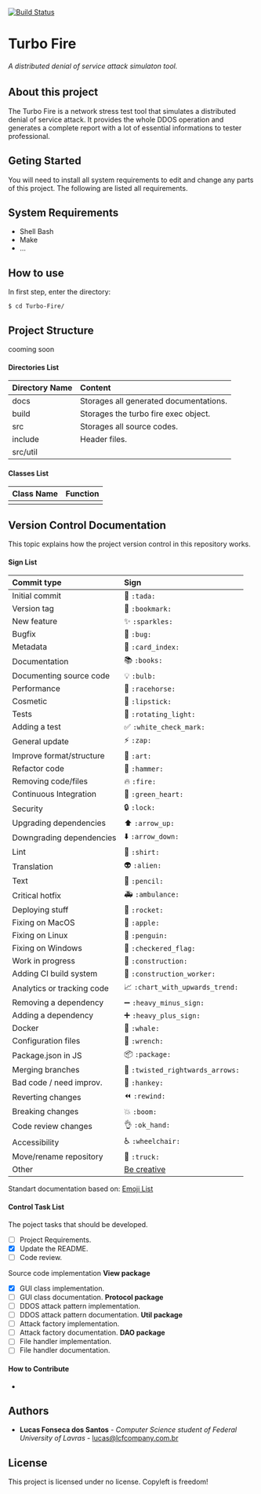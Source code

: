 [![Build 
Status](https://travis-ci.org/LucasFonsecadosSantos/FrontEnd-WebProject-Manager.svg?branch=master)](https://travis-ci.org/LucasFonsecadosSantos/FrontEnd-WebProject-Manager)
# Turbo Fire
###### A distributed denial of service attack simulaton tool.

## About this project
The Turbo Fire is a network stress test tool that simulates a distributed denial of service attack. It provides the whole DDOS operation and generates a complete report with a lot of essential informations to tester professional.

## Geting Started
You will need to install all system requirements to edit and change any 
parts of this project. The following are listed all requirements.

## System Requirements
- Shell Bash
- Make
- ...

## How to use
In first step, enter the directory:
```
$ cd Turbo-Fire/
```

## Project Structure
cooming soon

#### Directories List
|   Directory Name           | Content                                       |
|:---------------------------|:----------------------------------------------|
| docs                       | Storages all generated documentations.        |
| build                      | Storages the turbo fire exec object.          |
| src                        | Storages all source codes.                    |
| include                    | Header files.                                 |
| src/util                   |                                               |

#### Classes List
|   Class Name               | Function                                      |
|:---------------------------|:----------------------------------------------|
|                            |                                               |

## Version Control Documentation
This topic explains how the project version control in this repository 
works.

#### Sign List
|   Commit type              | Sign                                          |
|:---------------------------|:----------------------------------------------|
| Initial commit             | :tada: `:tada:`                               |
| Version tag                | :bookmark: `:bookmark:`                       |
| New feature                | :sparkles: `:sparkles:`                       |
| Bugfix                     | :bug: `:bug:`                                 |
| Metadata                   | :card_index: `:card_index:`                   |
| Documentation              | :books: `:books:`                             |
| Documenting source code    | :bulb: `:bulb:`                               |
| Performance                | :racehorse: `:racehorse:`                     |
| Cosmetic                   | :lipstick: `:lipstick:`                       |
| Tests                      | :rotating_light: `:rotating_light:`           |
| Adding a test              | :white_check_mark: `:white_check_mark:`       |
| General update             | :zap: `:zap:`                                 |
| Improve format/structure   | :art: `:art:`                                 |
| Refactor code              | :hammer: `:hammer:`                           |
| Removing code/files        | :fire: `:fire:`                               |
| Continuous Integration     | :green_heart: `:green_heart:`                 |
| Security                   | :lock: `:lock:`                               |
| Upgrading dependencies     | :arrow_up: `:arrow_up:`                       |
| Downgrading dependencies   | :arrow_down: `:arrow_down:`                   |
| Lint                       | :shirt: `:shirt:`                             |
| Translation                | :alien: `:alien:`                             |
| Text                       | :pencil: `:pencil:`                           |
| Critical hotfix            | :ambulance: `:ambulance:`                     |
| Deploying stuff            | :rocket: `:rocket:`                           |
| Fixing on MacOS            | :apple: `:apple:`                             |
| Fixing on Linux            | :penguin: `:penguin:`                         |
| Fixing on Windows          | :checkered_flag: `:checkered_flag:`           |
| Work in progress           | :construction:  `:construction:`              |
| Adding CI build system     | :construction_worker: `:construction_worker:` |
| Analytics or tracking code | :chart_with_upwards_trend: `:chart_with_upwards_trend:` |
| Removing a dependency      | :heavy_minus_sign: `:heavy_minus_sign:`       |
| Adding a dependency        | :heavy_plus_sign: `:heavy_plus_sign:`         |
| Docker                     | :whale: `:whale:`                             |
| Configuration files        | :wrench: `:wrench:`                           |
| Package.json in JS         | :package: `:package:`                         |
| Merging branches           | :twisted_rightwards_arrows: `:twisted_rightwards_arrows:` |
| Bad code / need improv.    | :hankey: `:hankey:`                           |
| Reverting changes          | :rewind: `:rewind:`                           |
| Breaking changes           | :boom: `:boom:`                               |
| Code review changes        | :ok_hand: `:ok_hand:`                         |
| Accessibility              | :wheelchair: `:wheelchair:`                   |
| Move/rename repository     | :truck: `:truck:`                             |
| Other                      | [Be creative](http://www.emoji-cheat-sheet.com/)  |
Standart documentation based on: [Emoji List](https://gist.github.com/parmentf/035de27d6ed1dce0b36a)

#### Control Task List
The poject tasks that should be developed.

- [ ] Project Requirements.
- [x] Update the README.
- [ ] Code review.

Source code implementation
**View package**
- [x] GUI class implementation.
- [ ] GUI class documentation.
**Protocol package**
- [ ] DDOS attack pattern implementation.
- [ ] DDOS attack pattern documentation.
**Util package**
- [ ] Attack factory implementation.
- [ ] Attack factory documentation.
**DAO package**
- [ ] File handler implementation.
- [ ] File handler documentation.

#### How to Contribute
-

## Authors
* **Lucas Fonseca dos Santos** - *Computer Science student of Federal 
University of Lavras* - lucas@lcfcompany.com.br

## License
This project is licensed under no license. Copyleft is freedom!

